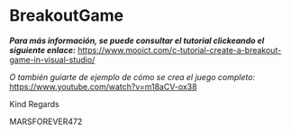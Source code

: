 # BreakoutGame

**_Para más información, se puede consultar el tutorial clickeando el siguiente enlace:_**
https://www.mooict.com/c-tutorial-create-a-breakout-game-in-visual-studio/

_O también guiarte de ejemplo de cómo se crea el juego completo:_
https://www.youtube.com/watch?v=m18aCV-ox38

Kind Regards

MARSFOREVER472
